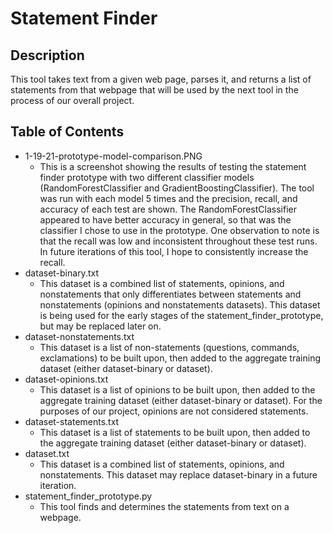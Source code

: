 # Statement Finder

## Description
This tool takes text from a given web page, parses it, and returns a list of statements from that webpage that will be used by the next tool in the process of our overall project.

## Table of Contents
- 1-19-21-prototype-model-comparison.PNG
    - This is a screenshot showing the results of testing the statement finder prototype with two different classifier models (RandomForestClassifier and GradientBoostingClassifier). The tool was run with each model 5 times and the precision, recall, and accuracy of each test are shown. The RandomForestClassifier appeared to have better accuracy in general, so that was the classifier I chose to use in the prototype. One observation to note is that the recall was low and inconsistent throughout these test runs. In future iterations of this tool, I hope to consistently increase the recall.
- dataset-binary.txt
    - This dataset is a combined list of statements, opinions, and nonstatements that only differentiates between statements and nonstatements (opinions and nonstatements datasets). This dataset is being used for the early stages of the statement_finder_prototype, but may be replaced later on.
- dataset-nonstatements.txt
    - This dataset is a list of non-statements (questions, commands, exclamations) to be built upon, then added to the aggregate training dataset (either dataset-binary or dataset).
- dataset-opinions.txt
    - This dataset is a list of opinions to be built upon, then added to the aggregate training dataset (either dataset-binary or dataset). For the purposes of our project, opinions are not considered statements.
- dataset-statements.txt
    - This dataset is a list of statements to be built upon, then added to the aggregate training dataset (either dataset-binary or dataset).
- dataset.txt
    - This dataset is a combined list of statements, opinions, and nonstatements. This dataset may replace dataset-binary in a future iteration.
- statement_finder_prototype.py
    - This tool finds and determines the statements from text on a webpage.